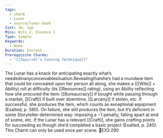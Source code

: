 ```yaml
---
tags:
  - charm
  - Lunar
  - source/lunar-book
Cost: 3m, 1wp
Mins: Wits 2, Essence 1
Type: Simple
Keywords:
  - None
Duration: Instant
Prerequisite Charms:
  - "[[Squirrel’s Cunning Technique]]"
---
```

The Lunar has a knack for anticipating exactly what’s neededinanyconceivablesituation.Revealingthatshe’s had a mundane item that could be concealed upon her person all along, she makes a ([[Wits]] + Ability) roll at difficulty (its [[Resources]] rating), using an Ability reflecting how she procured the item: [[Bureaucracy]] if bought while passing through a market, [[Craft]] if built over downtime, [[Larceny]] if stolen, etc. If successful, she produces the item, which counts as exceptional equipment (Exalted, p. 580). On failure, she still produces the item, but it’s deficient in some Storyteller-determined way: imposing a −1 penalty, falling apart at end of scene, etc. If the Lunar has a relevant [[Craft]], she gains crafting points for succeeding as though she’d completed a basic project (Exalted, p. 240). This Charm can only be used once per scene. EX3 290